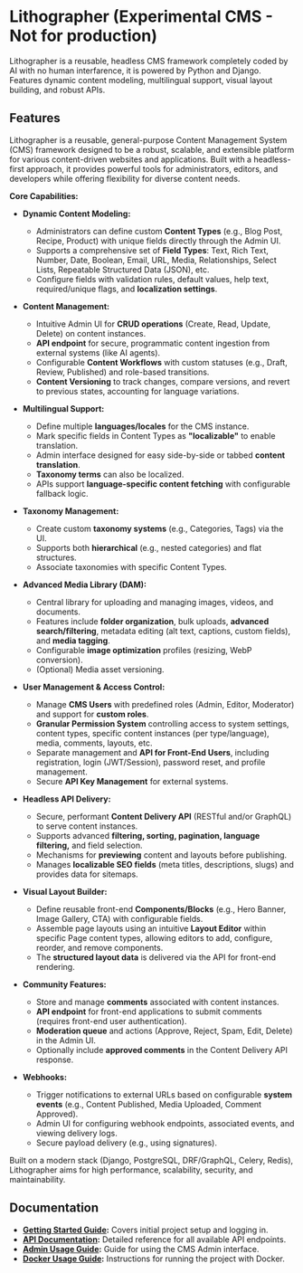 # Lithographer (Experimental CMS - Not for production)
Lithographer is a reusable, headless CMS framework completely coded by AI with no human interfarence, it is powered by Python and Django. Features dynamic content modeling, multilingual support, visual layout building, and robust APIs.

## Features

Lithographer is a reusable, general-purpose Content Management System (CMS) framework designed to be a robust, scalable, and extensible platform for various content-driven websites and applications. Built with a headless-first approach, it provides powerful tools for administrators, editors, and developers while offering flexibility for diverse content needs.

**Core Capabilities:**

* **Dynamic Content Modeling:**
    * Administrators can define custom **Content Types** (e.g., Blog Post, Recipe, Product) with unique fields directly through the Admin UI.
    * Supports a comprehensive set of **Field Types**: Text, Rich Text, Number, Date, Boolean, Email, URL, Media, Relationships, Select Lists, Repeatable Structured Data (JSON), etc.
    * Configure fields with validation rules, default values, help text, required/unique flags, and **localization settings**.

* **Content Management:**
    * Intuitive Admin UI for **CRUD operations** (Create, Read, Update, Delete) on content instances.
    * **API endpoint** for secure, programmatic content ingestion from external systems (like AI agents).
    * Configurable **Content Workflows** with custom statuses (e.g., Draft, Review, Published) and role-based transitions.
    * **Content Versioning** to track changes, compare versions, and revert to previous states, accounting for language variations.

* **Multilingual Support:**
    * Define multiple **languages/locales** for the CMS instance.
    * Mark specific fields in Content Types as **"localizable"** to enable translation.
    * Admin interface designed for easy side-by-side or tabbed **content translation**.
    * **Taxonomy terms** can also be localized.
    * APIs support **language-specific content fetching** with configurable fallback logic.

* **Taxonomy Management:**
    * Create custom **taxonomy systems** (e.g., Categories, Tags) via the UI.
    * Supports both **hierarchical** (e.g., nested categories) and flat structures.
    * Associate taxonomies with specific Content Types.

* **Advanced Media Library (DAM):**
    * Central library for uploading and managing images, videos, and documents.
    * Features include **folder organization**, bulk uploads, **advanced search/filtering**, metadata editing (alt text, captions, custom fields), and **media tagging**.
    * Configurable **image optimization** profiles (resizing, WebP conversion).
    * (Optional) Media asset versioning.

* **User Management & Access Control:**
    * Manage **CMS Users** with predefined roles (Admin, Editor, Moderator) and support for **custom roles**.
    * **Granular Permission System** controlling access to system settings, content types, specific content instances (per type/language), media, comments, layouts, etc.
    * Separate management and **API for Front-End Users**, including registration, login (JWT/Session), password reset, and profile management.
    * Secure **API Key Management** for external systems.

* **Headless API Delivery:**
    * Secure, performant **Content Delivery API** (RESTful and/or GraphQL) to serve content instances.
    * Supports advanced **filtering, sorting, pagination, language filtering,** and field selection.
    * Mechanisms for **previewing** content and layouts before publishing.
    * Manages **localizable SEO fields** (meta titles, descriptions, slugs) and provides data for sitemaps.

* **Visual Layout Builder:**
    * Define reusable front-end **Components/Blocks** (e.g., Hero Banner, Image Gallery, CTA) with configurable fields.
    * Assemble page layouts using an intuitive **Layout Editor** within specific Page content types, allowing editors to add, configure, reorder, and remove components.
    * The **structured layout data** is delivered via the API for front-end rendering.

* **Community Features:**
    * Store and manage **comments** associated with content instances.
    * **API endpoint** for front-end applications to submit comments (requires front-end user authentication).
    * **Moderation queue** and actions (Approve, Reject, Spam, Edit, Delete) in the Admin UI.
    * Optionally include **approved comments** in the Content Delivery API response.

* **Webhooks:**
    * Trigger notifications to external URLs based on configurable **system events** (e.g., Content Published, Media Uploaded, Comment Approved).
    * Admin UI for configuring webhook endpoints, associated events, and viewing delivery logs.
    * Secure payload delivery (e.g., using signatures).

Built on a modern stack (Django, PostgreSQL, DRF/GraphQL, Celery, Redis), Lithographer aims for high performance, scalability, security, and maintainability.

## Documentation

*   **[Getting Started Guide](./docs/getting_started.md):** Covers initial project setup and logging in.
*   **[API Documentation](./docs/api/index.md):** Detailed reference for all available API endpoints.
*   **[Admin Usage Guide](./docs/admin_guide.md):** Guide for using the CMS Admin interface.
*   **[Docker Usage Guide](./docs/docker_usage.md):** Instructions for running the project with Docker.

